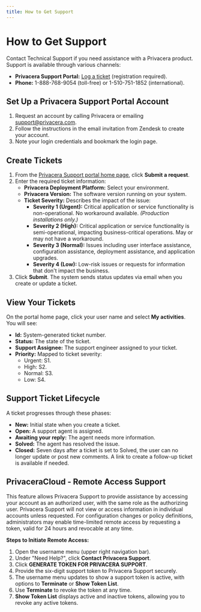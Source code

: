 ```yaml
---
title: How to Get Support
---
```


# How to Get Support

Contact Technical Support if you need assistance with a Privacera product. Support is available through various channels:

* **Privacera Support Portal:** [Log a ticket](https://privacera.zendesk.com) (registration required).
* **Phone:** 1-888-768-9054 (toll-free) or 1-510-751-1852 (international).

## Set Up a Privacera Support Portal Account

1. Request an account by calling Privacera or emailing support@privacera.com.
2. Follow the instructions in the email invitation from Zendesk to create your account.
3. Note your login credentials and bookmark the login page.

## Create Tickets

1. From the [Privacera Support portal home page](https://privacera.zendesk.com/hc/en-us), click **Submit a request**.
2. Enter the required ticket information:
    * **Privacera Deployment Platform:** Select your environment.
    * **Privacera Version:** The software version running on your system.
    * **Ticket Severity:** Describes the impact of the issue:
        * **Severity 1 (Urgent):** Critical application or service functionality is non-operational. No workaround available. _(Production installations only.)_
        * **Severity 2 (High):** Critical application or service functionality is semi-operational, impacting business-critical operations. May or may not have a workaround.
        * **Severity 3 (Normal):** Issues including user interface assistance, configuration assistance, deployment assistance, and application upgrades.
        * **Severity 4 (Low):** Low-risk issues or requests for information that don't impact the business.
3. Click **Submit**. The system sends status updates via email when you create or update a ticket.

## View Your Tickets

On the portal home page, click your user name and select **My activities**. You will see:

* **Id:** System-generated ticket number.
* **Status:** The state of the ticket.
* **Support Assignee:** The support engineer assigned to your ticket.
* **Priority:** Mapped to ticket severity:
    * Urgent: S1.
    * High: S2.
    * Normal: S3.
    * Low: S4.

## Support Ticket Lifecycle

A ticket progresses through these phases:

* **New:** Initial state when you create a ticket.
* **Open:** A support agent is assigned.
* **Awaiting your reply:** The agent needs more information.
* **Solved:** The agent has resolved the issue.
* **Closed:** Seven days after a ticket is set to Solved, the user can no longer update or post new comments. A link to create a follow-up ticket is available if needed.

## PrivaceraCloud - Remote Access Support

This feature allows Privacera Support to provide assistance by accessing your account as an authorized user, with the same role as the authorizing user. Privacera Support will not view or access information in individual accounts unless requested. For configuration changes or policy definitions, administrators may enable time-limited remote access by requesting a token, valid for 24 hours and revocable at any time.

**Steps to Initiate Remote Access:**

1. Open the username menu (upper right navigation bar).
2. Under "Need Help?", click **Contact Privacera Support**.
3. Click **GENERATE TOKEN FOR PRIVACERA SUPPORT**.
4. Provide the six-digit support token to Privacera Support securely.
5. The username menu updates to show a support token is active, with options to **Terminate** or **Show Token List**.
6. Use **Terminate** to revoke the token at any time.
7. **Show Token List** displays active and inactive tokens, allowing you to revoke any active tokens.

